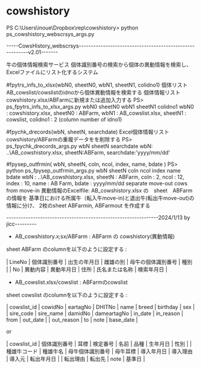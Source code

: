 # cowshistory
PS C:\Users\inoue\Dropbox\rep\cowshistory>  python ps_cowshistory_webscrsys_args.py

-----CowsHistory_webscrsys---------------------------------------------------------v2.01-------

牛の個体情報検索サービス 個体識別番号の検索から個体の異動情報を検索し、
Excelファイルにリスト化するシステム

#fpytrs_infs_to_xlsx(wbN0, sheetN0, wbN1, sheetN1, colidno1)
個体リスト AB_cowslist/cowslistのidnoから個体異動情報を検索する
個体情報リスト cowshistory.xlsx/ABFarmに新規または追加入力する
PS> ps_fpytrs_infs_to_xlsx_args.py wbN0 sheetN0 wbN1 sheetN1 colidno1
wbN0 : cowshistory.xlsx, sheetN0 : ABFarm,
wbN1 : AB_cowslist.xlsx, sheetN1 : cowslist, colidno1 : 2 (column number of idno1)

#fpychk_drecords(wbN, sheetN, searchdate)
Excel個体情報リスト cowshistory/ABFarmの重複データをを削除する
PS> ps_fpychk_drecords_args.py wbN sheetN searchdate
wbN: ..\AB_cowshistory.xlsx, sheetN:ABFarm, searchdate:'yyyy/mm/dd'

#fpysep_outfrmin( wbN, sheetN, coln, ncol, index, name, bdate )
PS> python ps_fpysep_outfrmin_args.py wbN sheetN coln ncol index name bdate
wbN : ..\AB_cowshistory.xlsx, sheetN : ABFarm, coln : 2, ncol : 12,
index : 10, name :  AB Farm, bdate : yyyy/mm/dd
separate move-out cows from move-in
異動情報のExcelfile: AB_cowshistory.xlsx の　sheet　ABFarmの情報を
基準日における所属牛（転入牛move-in)と退出牛(転出牛move-out)の情報に分け、
2枚のsheet ABFarmin, ABFarmout を作成する

---------------------------------------------------------------2024/1/13 by jicc---------

- AB_cowshistory.x;sx/ABFarm : ABFarm の cowshistory(異動情報)

sheet ABFarm のcolumnを以下のように設定する :

| LineNo | 個体識別番号 | 出生の年月日 | 雌雄の別 | 母牛の個体識別番号 | 種別 |
| No | 異動内容 | 異動年月日 | 住所 | 氏名または名称 | 検索年月日 |

- AB_cowslist.xlsx/cowslist : ABFarmのcowslist

sheet cowslist のcolumnを以下のように設定する :

| cowslist_id | cowidNo | eartagNo | DHITNo | name | breed | birthday | sex |
| sire_code | sire_name | damidNo | dameartagNo | in_date | in_reason | from | out_date |
| out_reason | to | note | base_date |

or

| cowslist_id | 個体識別番号 | 耳標 | 検定番号 | 名前 | 品種 | 生年月日 | 性別 |
| 種雄牛コード | 種雄牛名 | 母牛個体識別番号 | 母牛耳標 | 導入年月日 | 導入理由 | 導入元 | 転出年月日 |
| 転出理由 | 転出先 | note | 基準日 |
